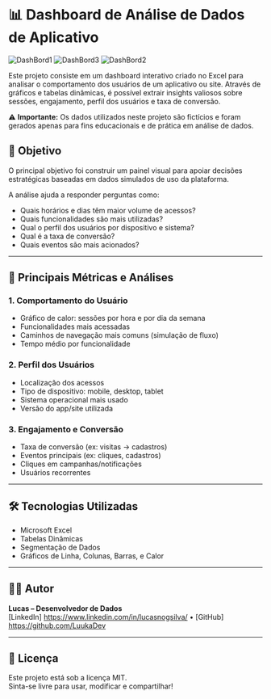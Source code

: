 # 📊 Dashboard de Análise de Dados de Aplicativo

![DashBord1](https://github.com/user-attachments/assets/c485f664-7d6c-4619-8a45-04afa0b64eb7)
![DashBord3](https://github.com/user-attachments/assets/aae37456-0545-4315-ae8f-f7c8653615e1)
![DashBord2](https://github.com/user-attachments/assets/16377127-1a3d-47e4-bc9d-ce9375a37fcd)


Este projeto consiste em um dashboard interativo criado no Excel para analisar o comportamento dos usuários de um aplicativo ou site. Através de gráficos e tabelas dinâmicas, é possível extrair insights valiosos sobre sessões, engajamento, perfil dos usuários e taxa de conversão.

⚠️ **Importante:** Os dados utilizados neste projeto são fictícios e foram gerados apenas para fins educacionais e de prática em análise de dados.

## 🎯 Objetivo

O principal objetivo foi construir um painel visual para apoiar decisões estratégicas baseadas em dados simulados de uso da plataforma.  

A análise ajuda a responder perguntas como:
- Quais horários e dias têm maior volume de acessos?
- Quais funcionalidades são mais utilizadas?
- Qual o perfil dos usuários por dispositivo e sistema?
- Qual é a taxa de conversão?
- Quais eventos são mais acionados?

---

## 📌 Principais Métricas e Análises

### 1. **Comportamento do Usuário**
- Gráfico de calor: sessões por hora e por dia da semana  
- Funcionalidades mais acessadas  
- Caminhos de navegação mais comuns (simulação de fluxo)  
- Tempo médio por funcionalidade  

### 2. **Perfil dos Usuários**
- Localização dos acessos  
- Tipo de dispositivo: mobile, desktop, tablet  
- Sistema operacional mais usado  
- Versão do app/site utilizada  

### 3. **Engajamento e Conversão**
- Taxa de conversão (ex: visitas → cadastros)  
- Eventos principais (ex: cliques, cadastros)  
- Cliques em campanhas/notificações  
- Usuários recorrentes  

---

## 🛠️ Tecnologias Utilizadas

- Microsoft Excel  
- Tabelas Dinâmicas  
- Segmentação de Dados  
- Gráficos de Linha, Colunas, Barras, e Calor  

---

## 🧑‍💻 Autor

**Lucas – Desenvolvedor de Dados**  
[LinkedIn] https://www.linkedin.com/in/lucasnogsilva/ • [GitHub] https://github.com/LuukaDev

---

## 📝 Licença

Este projeto está sob a licença MIT.  
Sinta-se livre para usar, modificar e compartilhar!
